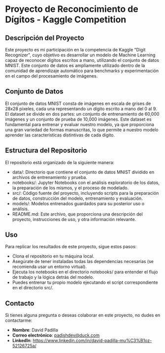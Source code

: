 # Proyecto de Reconocimiento de Dígitos - Kaggle Competition

## Descripción del Proyecto

Este proyecto es mi participación en la competencia de Kaggle "Digit Recognizer", cuyo objetivo es desarrollar un modelo de Machine Learning capaz de reconocer dígitos escritos a mano, utilizando el conjunto de datos MNIST. Este conjunto de datos es ampliamente utilizado dentro de la comunidad de aprendizaje automático para benchmarks y experimentación en el campo del procesamiento de imágenes.

## Conjunto de Datos

El conjunto de datos MNIST consta de imágenes en escala de grises de 28x28 píxeles, cada una representando un dígito escrito a mano del 0 al 9. El dataset se divide en dos partes: un conjunto de entrenamiento de 60,000 imágenes y un conjunto de prueba de 10,000 imágenes. Este dataset es fundamental para entrenar y evaluar nuestro modelo, ya que proporciona una gran variedad de formas manuscritas, lo que permite a nuestro modelo aprender las características distintivas de cada dígito.

## Estructura del Repositorio

El repositorio está organizado de la siguiente manera:

* data/: Directorio que contiene el conjunto de datos MNIST dividido en archivos de entrenamiento y prueba.
* notebooks/: Jupyter Notebooks con el análisis exploratorio de los datos, la preparación de los mismos, y el proceso de modelado.
* src/: Código fuente del proyecto, incluyendo scripts para la preparación de datos, construcción del modelo, entrenamiento y evaluación.
* models/: Modelos entrenados guardados para su posterior uso o análisis.
* README.md: Este archivo, que proporciona una descripción del proyecto, instrucciones de uso, y otra información relevante.


## Uso

Para replicar los resultados de este proyecto, sigue estos pasos:

* Clona el repositorio en tu máquina local.
* Asegúrate de tener instaladas todas las dependencias necesarias (se recomienda usar un entorno virtual).
* Ejecuta los notebooks en el directorio notebooks/ para entender el flujo de trabajo y la lógica detrás del modelo.
* Puedes entrenar tu propio modelo ejecutando el script correspondiente en el directorio src/.


## Contacto

Si tienes alguna pregunta o deseas colaborar en este proyecto, no dudes en contactarme:

* **Nombre**: David Padilla
* **Correo electrónico**: padishdev@duck.com
* **LinkedIn**: https://www.linkedin.com/in/david-padilla-mu%C3%B1oz-52126725a/
